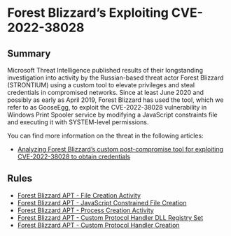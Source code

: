 # Forest Blizzard’s Exploiting CVE-2022-38028

## Summary

Microsoft Threat Intelligence published results of their longstanding investigation into activity by the Russian-based threat actor Forest Blizzard (STRONTIUM) using a custom tool to elevate privileges and steal credentials in compromised networks. Since at least June 2020 and possibly as early as April 2019, Forest Blizzard has used the tool, which we refer to as GooseEgg, to exploit the CVE-2022-38028 vulnerability in Windows Print Spooler service by modifying a JavaScript constraints file and executing it with SYSTEM-level permissions. 

You can find more information on the threat in the following articles:

- [Analyzing Forest Blizzard’s custom post-compromise tool for exploiting CVE-2022-38028 to obtain credentials](https://www.microsoft.com/en-us/security/blog/2024/04/22/analyzing-forest-blizzards-custom-post-compromise-tool-for-exploiting-cve-2022-38028-to-obtain-credentials/)

## Rules

- [Forest Blizzard APT - File Creation Activity](./file_event_win_apt_forest_blizzard_activity.yml)
- [Forest Blizzard APT - JavaScript Constrained File Creation](./file_event_win_apt_forest_blizzard_constrained_js.yml)
- [Forest Blizzard APT - Process Creation Activity](./proc_creation_win_apt_forest_blizzard_activity.yml)
- [Forest Blizzard APT - Custom Protocol Handler DLL Registry Set](./registry_set_apt_forest_blizzard_custom_protocol_handler.yml)
- [Forest Blizzard APT - Custom Protocol Handler Creation](./registry_set_apt_forest_blizzard_custom_protocol_handler_dll.yml)
